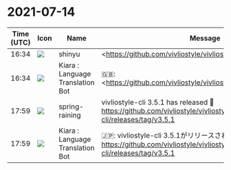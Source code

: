 # 2021-07-14

|Time (UTC)|Icon|Name|Message|
|---|---|---|---|
|16:34|![](https://avatars.slack-edge.com/2018-04-27/354445776386_e258f5ed5ba887b08668_72.jpg)|shinyu|<https://github.com/vivliostyle/vivliostyle.js/releases/tag/v2.8.1|Vivliostyle.js v2.8.1> をリリースしました（バグ修正のみ）。Vivliostyle CLI の更新もよろしくお願いします。 `@spring-raining`|
|16:34|![](https://avatars.slack-edge.com/2021-08-02/2324149410423_2aa7423c4133ecb9f168_72.png)|Kiara : Language Translation Bot|🇬🇧: <https://github.com/vivliostyle/vivliostyle.js/releases/tag/v2.8.1|Vivliostyle.js v2.8.1> has been released (bug fixes only). Please also update the Vivliostyle CLI.|
|17:59|![](https://secure.gravatar.com/avatar/1ac180f0868137292905c311b5fff781.jpg?s=72&d=https%3A%2F%2Fa.slack-edge.com%2Fdf10d%2Fimg%2Favatars%2Fava_0021-72.png)|spring-raining|vivliostyle-cli 3.5.1 has released 🎉<br><https://github.com/vivliostyle/vivliostyle-cli/releases/tag/v3.5.1>|
|17:59|![](https://avatars.slack-edge.com/2021-08-02/2324149410423_2aa7423c4133ecb9f168_72.png)|Kiara : Language Translation Bot|🇯🇵: vivliostyle-cli 3.5.1がリリースされました：tada：<br><https://github.com/vivliostyle/vivliostyle-cli/releases/tag/v3.5.1>|
